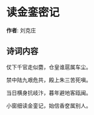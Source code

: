 # 读金銮密记

**作者**: 刘克庄

## 诗词内容

仗下千官走似麕，仓皇谁扈属车尘。

禁中陆九艰危共，殿上朱三苦死嗔。

当日横身抗岐汴，暮年避地客瓯闽。

小窗细读金銮记，始信香奁属别人。

